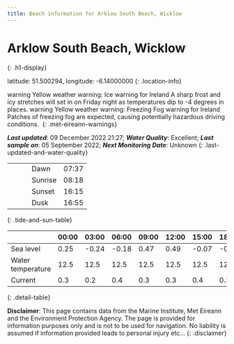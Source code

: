 ```yaml
---
title: Beach information for Arklow South Beach, Wicklow
---
```

# Arklow South Beach, Wicklow 
{: .h1-display}

latitude: 51.500294, longitude: -6.14000000
{: .location-info}

<span class="material-icons yellow-warning">warning</span>&nbsp;Yellow weather warning: Ice warning for Ireland A sharp frost and icy stretches will set in on Friday night as temperatures dip to -4 degrees in places.&nbsp;<span class="material-icons yellow-warning">warning</span>&nbsp;Yellow weather warning: Freezing Fog warning for Ireland Patches of freezing fog are expected, causing potentially hazardous driving conditions.&nbsp;
{: .met-eireann-warnings}

___Last updated___: 09 December 2022 21:27; ___Water Quality___: Excellent;
___Last sample on___: 05 September 2022; ___Next Monitoring Date___: Unknown
{: .last-updated-and-water-quality}

|   |   |   |   |   |
|---|---|---|---|---|
|   |   |   | Dawn  | 07:37 |
|   |   |   | Sunrise  | 08:18 |
|   |   |   | Sunset  | 16:15 |
|   |   |   | Dusk  | 16:55 |
{: .tide-and-sun-table}

<div></div>

| | 00:00 | 03:00 | 06:00 | 09:00 | 12:00 | 15:00 | 18:00 | 21:00 |
|---|---|---|---|---|---|---|---|---|
| Sea level | 0.25 | -0.24 | -0.18 | 0.47| 0.49 | -0.07 | -0.36 | 0.15 |
| Water temperature | 12.5 | 12.5 | 12.5 | 12.5 | 12.5 | 12.5 | 12.4 | 12.5 |
| Current | 0.3 | 0.2 | 0.4 | 0.3 | 0.3| 0.4 | 0.3 | 0.3 |
{: .detail-table}

__Disclaimer__: This page contains data from the Marine Institute,
Met Eireann and the Environment Protection Agency. The page is provided for
information purposes only and is not to be used for navigation. No liability
is assumed if information provided leads to personal injury etc...
{: .disclaimer}